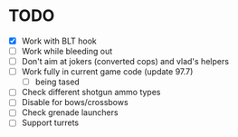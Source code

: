 # TODO  
- [x] Work with BLT hook  
- [ ] Work while bleeding out  
- [ ] Don't aim at jokers (converted cops) and vlad's helpers  
- [ ] Work fully in current game code (update 97.7)  
  - [ ] being tased  
- [ ] Check different shotgun ammo types  
- [ ] Disable for bows/crossbows  
- [ ] Check grenade launchers  
- [ ] Support turrets  
